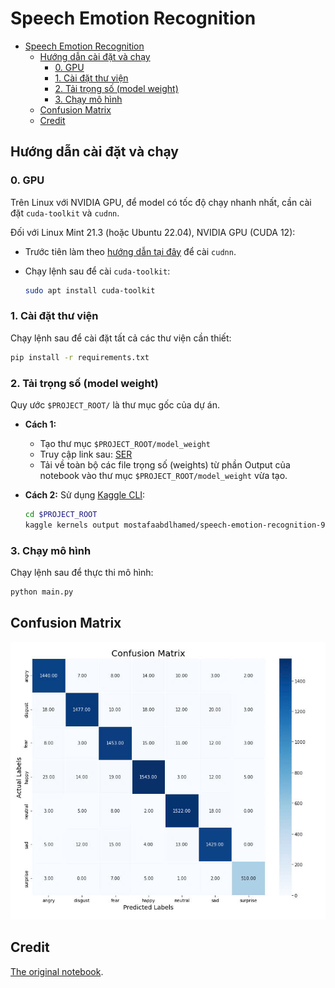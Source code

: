 
# Speech Emotion Recognition

- [Speech Emotion Recognition](#speech-emotion-recognition)
  - [Hướng dẫn cài đặt và chạy](#hướng-dẫn-cài-đặt-và-chạy)
    - [0. GPU](#0-gpu)
    - [1. Cài đặt thư viện](#1-cài-đặt-thư-viện)
    - [2. Tải trọng số (model weight)](#2-tải-trọng-số-model-weight)
    - [3. Chạy mô hình](#3-chạy-mô-hình)
  - [Confusion Matrix](#confusion-matrix)
  - [Credit](#credit)

## Hướng dẫn cài đặt và chạy

### 0. GPU

Trên Linux với NVIDIA GPU, để model có tốc độ chạy nhanh nhất,
cần cài đặt `cuda-toolkit` và `cudnn`.

Đối với Linux Mint 21.3 (hoặc Ubuntu 22.04), NVIDIA GPU (CUDA 12):

- Trước tiên làm theo [hướng dẫn tại đây](https://developer.nvidia.com/cudnn-downloads?target_os=Linux&target_arch=x86_64&Distribution=Ubuntu&target_version=22.04&target_type=deb_local) để cài `cudnn`.
- Chạy lệnh sau để cài `cuda-toolkit`:

    ```sh
    sudo apt install cuda-toolkit
    ```

### 1. Cài đặt thư viện

Chạy lệnh sau để cài đặt tất cả các thư viện cần thiết:

```sh
pip install -r requirements.txt
```

### 2. Tải trọng số (model weight)

Quy ước `$PROJECT_ROOT/` là thư mục gốc của dự án.

- **Cách 1:**
  - Tạo thư mục `$PROJECT_ROOT/model_weight`
  - Truy cập link sau: [SER](https://www.kaggle.com/datasets/nvnhat04/ser-model)
  - Tải về toàn bộ các file trọng số (weights) từ phần Output của notebook vào thư mục `$PROJECT_ROOT/model_weight` vừa tạo.

- **Cách 2:** Sử dụng [Kaggle CLI](https://github.com/Kaggle/kaggle-api/blob/main/docs/README.md):

    ```sh
    cd $PROJECT_ROOT
    kaggle kernels output mostafaabdlhamed/speech-emotion-recognition-97-25-accuracy -p ./model_weight
    ```

### 3. Chạy mô hình

Chạy lệnh sau để thực thi mô hình:

```sh
python main.py
```

## Confusion Matrix

![confusion matrix](./docs/images/confusion-matrix.jpg)

## Credit

[The original notebook](https://www.kaggle.com/code/mostafaabdlhamed/speech-emotion-recognition-97-25-accuracy/notebook).
